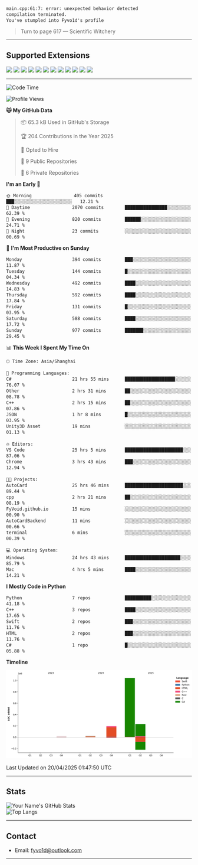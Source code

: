 ```
main.cpp:61:7: error: unexpected behavior detected
compilation terminated.
You've stumpled into Fyvo1d's profile
```

> Turn to page 617 — Scientific Witchery

---

## Supported Extensions

<p align="left">
  <img src="https://cdn.jsdelivr.net/gh/devicons/devicon/icons/cplusplus/cplusplus-original.svg" height="40" />
  <img src="https://cdn.jsdelivr.net/gh/devicons/devicon/icons/csharp/csharp-original.svg" height="40" />
  <img src="https://cdn.jsdelivr.net/gh/devicons/devicon/icons/python/python-original.svg" height="40" />
  <img src="https://cdn.jsdelivr.net/gh/devicons/devicon/icons/swift/swift-original.svg" height="40" />
  <img src="https://cdn.jsdelivr.net/gh/devicons/devicon/icons/git/git-original.svg" height="40" />
  <img src="https://cdn.jsdelivr.net/gh/devicons/devicon/icons/vscode/vscode-original.svg" height="40" />
  <img src="https://www.vulkan.org/user/themes/vulkan/images/logo/vulkan-logo.svg" height="40" />
  <img src="https://cdn.jsdelivr.net/gh/devicons/devicon/icons/opengl/opengl-original.svg" height="40" />
  <img src="https://cdn.jsdelivr.net/gh/devicons/devicon/icons/pytorch/pytorch-original.svg" height="40" />
  <img src="https://cdn.jsdelivr.net/gh/devicons/devicon/icons/unity/unity-original.svg" height="40" />
  <img src="https://cdn.jsdelivr.net/gh/devicons/devicon/icons/unrealengine/unrealengine-original.svg" height="40" />
  <img src="https://cdn.jsdelivr.net/gh/devicons/devicon/icons/cmake/cmake-original.svg" height="40" />
</p>


---

<!--START_SECTION:waka-->
![Code Time](http://img.shields.io/badge/Code%20Time-29%20hrs%203%20mins-blue)

![Profile Views](http://img.shields.io/badge/Profile%20Views-83-blue)

**🐱 My GitHub Data** 

> 📦 65.3 kB Used in GitHub's Storage 
 > 
> 🏆 204 Contributions in the Year 2025
 > 
> 💼 Opted to Hire
 > 
> 📜 9 Public Repositories 
 > 
> 🔑 6 Private Repositories 
 > 
**I'm an Early 🐤** 

```text
🌞 Morning                405 commits         ███░░░░░░░░░░░░░░░░░░░░░░   12.21 % 
🌆 Daytime                2070 commits        ████████████████░░░░░░░░░   62.39 % 
🌃 Evening                820 commits         ██████░░░░░░░░░░░░░░░░░░░   24.71 % 
🌙 Night                  23 commits          ░░░░░░░░░░░░░░░░░░░░░░░░░   00.69 % 
```
📅 **I'm Most Productive on Sunday** 

```text
Monday                   394 commits         ███░░░░░░░░░░░░░░░░░░░░░░   11.87 % 
Tuesday                  144 commits         █░░░░░░░░░░░░░░░░░░░░░░░░   04.34 % 
Wednesday                492 commits         ████░░░░░░░░░░░░░░░░░░░░░   14.83 % 
Thursday                 592 commits         ████░░░░░░░░░░░░░░░░░░░░░   17.84 % 
Friday                   131 commits         █░░░░░░░░░░░░░░░░░░░░░░░░   03.95 % 
Saturday                 588 commits         ████░░░░░░░░░░░░░░░░░░░░░   17.72 % 
Sunday                   977 commits         ███████░░░░░░░░░░░░░░░░░░   29.45 % 
```


📊 **This Week I Spent My Time On** 

```text
🕑︎ Time Zone: Asia/Shanghai

💬 Programming Languages: 
C#                       21 hrs 55 mins      ███████████████████░░░░░░   76.07 % 
Other                    2 hrs 31 mins       ██░░░░░░░░░░░░░░░░░░░░░░░   08.78 % 
C++                      2 hrs 15 mins       ██░░░░░░░░░░░░░░░░░░░░░░░   07.86 % 
JSON                     1 hr 8 mins         █░░░░░░░░░░░░░░░░░░░░░░░░   03.95 % 
Unity3D Asset            19 mins             ░░░░░░░░░░░░░░░░░░░░░░░░░   01.13 % 

🔥 Editors: 
VS Code                  25 hrs 5 mins       ██████████████████████░░░   87.06 % 
Chrome                   3 hrs 43 mins       ███░░░░░░░░░░░░░░░░░░░░░░   12.94 % 

🐱‍💻 Projects: 
AutoCard                 25 hrs 46 mins      ██████████████████████░░░   89.44 % 
cpp                      2 hrs 21 mins       ██░░░░░░░░░░░░░░░░░░░░░░░   08.19 % 
FyVoid.github.io         15 mins             ░░░░░░░░░░░░░░░░░░░░░░░░░   00.90 % 
AutoCardBackend          11 mins             ░░░░░░░░░░░░░░░░░░░░░░░░░   00.66 % 
terminal                 6 mins              ░░░░░░░░░░░░░░░░░░░░░░░░░   00.39 % 

💻 Operating System: 
Windows                  24 hrs 43 mins      █████████████████████░░░░   85.79 % 
Mac                      4 hrs 5 mins        ████░░░░░░░░░░░░░░░░░░░░░   14.21 % 
```

**I Mostly Code in Python** 

```text
Python                   7 repos             ██████████░░░░░░░░░░░░░░░   41.18 % 
C++                      3 repos             ████░░░░░░░░░░░░░░░░░░░░░   17.65 % 
Swift                    2 repos             ███░░░░░░░░░░░░░░░░░░░░░░   11.76 % 
HTML                     2 repos             ███░░░░░░░░░░░░░░░░░░░░░░   11.76 % 
C#                       1 repo              █░░░░░░░░░░░░░░░░░░░░░░░░   05.88 % 
```



**Timeline**

![Lines of Code chart](https://raw.githubusercontent.com/FyVoid/FyVoid/main/assets/bar_graph.png)


 Last Updated on 20/04/2025 01:47:50 UTC
<!--END_SECTION:waka-->

---

## Stats

![Your Name's GitHub Stats](https://github-readme-stats.vercel.app/api?username=fyvoid&show_icons=true&theme=tokyonight)  
![Top Langs](https://github-readme-stats.vercel.app/api/top-langs/?username=fyvoid&layout=compact&theme=tokyonight)

---

## Contact

- Email: [fyvo1d@outlook.com](fyvo1d@outlook.com)  

---
